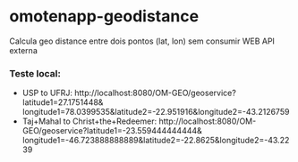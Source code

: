 # omotenapp-geodistance

Calcula geo distance entre dois pontos (lat, lon) sem consumir WEB API externa

### Teste local:

- USP to UFRJ: http://localhost:8080/OM-GEO/geoservice?latitude1=27.1751448&\
longitude1=78.0399535&latitude2=-22.951916&longitude2=-43.2126759
- Taj+Mahal to Christ+the+Redeemer: http://localhost:8080/OM-GEO/geoservice?latitude1=-23.559444444444&\
longitude1=-46.723888888889&latitude2=-22.8625&longitude2=-43.2239